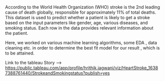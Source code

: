 According to the World Health Organization (WHO) stroke is the 2nd leading cause of death globally, responsible for approximately 11% of total deaths. This dataset is used to predict whether a patient is likely to get a stroke based on the input parameters like gender, age, various diseases, and smoking status. Each row in the data provides relevant information about the patient.

Here, we worked on various machine learning algorithms, some EDA , data cleaning etc. in order to determine the best fit model for our result , which is to be attained.

Link to the tableau Story -->  https://public.tableau.com/app/profile/hrithik.jagwani/viz/HeartStroke_16387388761440/StrokeandSmokingstatus?publish=yes



